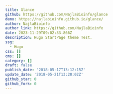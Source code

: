 ```yaml
---
title: Glance
github: https://github.com/NajlaBioinfo/glance
demo: https://najlabioinfo.github.io/glance/
author: NajlaBioinfo
author_link: https://github.com/NajlaBioinfo
date: 2023-11-29T09:02:33.866Z
description: Hugo StartPage theme Test.
ssg:
  - Hugo
css: []
cms: []
category: []
draft: false
publish_date: '2018-05-17T13:12:15Z'
update_date: '2018-05-21T13:20:02Z'
github_star: 0
github_fork: 0
---
```

